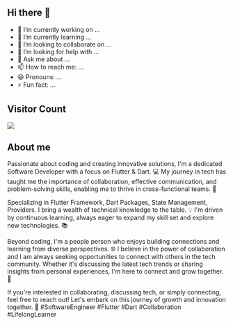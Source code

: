 ## Hi there 👋

- 🔭 I’m currently working on ...
- 🌱 I’m currently learning ...
- 👯 I’m looking to collaborate on ...
- 🤔 I’m looking for help with ...
- 💬 Ask me about ...
- 📫 How to reach me: ...
- 😄 Pronouns: ...
- ⚡ Fun fact: ...

## Visitor Count
<p align="left"> 
  <img src="https://profile-counter.glitch.me/munivar/count.svg" />
</p>

## About me

Passionate about coding and creating innovative solutions, I'm a dedicated Software Developer with a focus on Flutter & Dart. 💻 My journey in tech has taught me the importance of collaboration, effective communication, and problem-solving skills, enabling me to thrive in cross-functional teams. 🚀

Specializing in Flutter Framework, Dart Packages, State Management, Providers. I bring a wealth of technical knowledge to the table. 💡 I'm driven by continuous learning, always eager to expand my skill set and explore new technologies. 📚

Beyond coding, I'm a people person who enjoys building connections and learning from diverse perspectives. 🌐 I believe in the power of collaboration and I am always seeking opportunities to connect with others in the tech community. Whether it's discussing the latest tech trends or sharing insights from personal experiences, I'm here to connect and grow together. 🤝

If you're interested in collaborating, discussing tech, or simply connecting, feel free to reach out! Let's embark on this journey of growth and innovation together. 🌟 #SoftwareEngineer #Flutter #Dart #Collaboration #LifelongLearner

